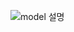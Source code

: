 ![model 설명](https://user-images.githubusercontent.com/93309561/218666971-164e1aab-dafe-4ee4-b0a6-f9e0a045f017.png)
